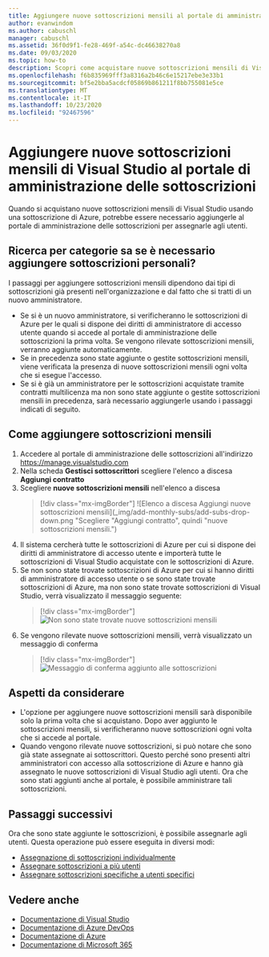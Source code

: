 ```yaml
---
title: Aggiungere nuove sottoscrizioni mensili al portale di amministrazione delle sottoscrizioni | Microsoft Docs
author: evanwindom
ms.author: cabuschl
manager: cabuschl
ms.assetid: 36f0d9f1-fe28-469f-a54c-dc46638270a8
ms.date: 09/03/2020
ms.topic: how-to
description: Scopri come acquistare nuove sottoscrizioni mensili di Visual Studio nel portale di amministrazione delle sottoscrizioni
ms.openlocfilehash: f6b835969fff3a8316a2b46c6e15217ebe3e33b1
ms.sourcegitcommit: bf5e2bba5acdcf05869b861211f8bb755081e5ce
ms.translationtype: MT
ms.contentlocale: it-IT
ms.lasthandoff: 10/23/2020
ms.locfileid: "92467596"
---
```

# <a name="add-new-monthly-visual-studio-subscriptions-to-the-subscriptions-administration-portal"></a>Aggiungere nuove sottoscrizioni mensili di Visual Studio al portale di amministrazione delle sottoscrizioni
Quando si acquistano nuove sottoscrizioni mensili di Visual Studio usando una sottoscrizione di Azure, potrebbe essere necessario aggiungerle al portale di amministrazione delle sottoscrizioni per assegnarle agli utenti.  

## <a name="how-do-i-know-if-i-need-to-add-my-subscriptions"></a>Ricerca per categorie sa se è necessario aggiungere sottoscrizioni personali?
I passaggi per aggiungere sottoscrizioni mensili dipendono dai tipi di sottoscrizioni già presenti nell'organizzazione e dal fatto che si tratti di un nuovo amministratore.
- Se si è un nuovo amministratore, si verificheranno le sottoscrizioni di Azure per le quali si dispone dei diritti di amministratore di accesso utente quando si accede al portale di amministrazione delle sottoscrizioni la prima volta.  Se vengono rilevate sottoscrizioni mensili, verranno aggiunte automaticamente. 
- Se in precedenza sono state aggiunte o gestite sottoscrizioni mensili, viene verificata la presenza di nuove sottoscrizioni mensili ogni volta che si esegue l'accesso. 
- Se si è già un amministratore per le sottoscrizioni acquistate tramite contratti multilicenza ma non sono state aggiunte o gestite sottoscrizioni mensili in precedenza, sarà necessario aggiungerle usando i passaggi indicati di seguito.

## <a name="how-to-add-monthly-subscriptions"></a>Come aggiungere sottoscrizioni mensili
1. Accedere al portale di amministrazione delle sottoscrizioni all'indirizzo <https://manage.visualstudio.com>
1. Nella scheda **Gestisci sottoscrittori** scegliere l'elenco a discesa **Aggiungi contratto** 
1. Scegliere **nuove sottoscrizioni mensili** nell'elenco a discesa
   > [!div class="mx-imgBorder"]
   > ![Elenco a discesa Aggiungi nuove sottoscrizioni mensili](_img/add-monthly-subs/add-subs-drop-down.png "Scegliere "Aggiungi contratto", quindi "nuove sottoscrizioni mensili.")
1. Il sistema cercherà tutte le sottoscrizioni di Azure per cui si dispone dei diritti di amministratore di accesso utente e importerà tutte le sottoscrizioni di Visual Studio acquistate con le sottoscrizioni di Azure.
1. Se non sono state trovate sottoscrizioni di Azure per cui si hanno diritti di amministratore di accesso utente o se sono state trovate sottoscrizioni di Azure, ma non sono state trovate sottoscrizioni di Visual Studio, verrà visualizzato il messaggio seguente:
   > [!div class="mx-imgBorder"]
   > ![Non sono state trovate nuove sottoscrizioni mensili](_img/add-monthly-subs/no-subs-found.png "Messaggio di errore che indica che non è disponibile alcuna sottoscrizione di Azure o sottoscrizioni di Visual Studio.")
1. Se vengono rilevate nuove sottoscrizioni mensili, verrà visualizzato un messaggio di conferma
   > [!div class="mx-imgBorder"]
   > ![Messaggio di conferma aggiunto alle sottoscrizioni](_img/add-monthly-subs/subs-added-confirmation.png "Un messaggio di conferma visualizzerà le sottoscrizioni aggiunte.")

## <a name="things-to-keep-in-mind"></a>Aspetti da considerare
- L'opzione per aggiungere nuove sottoscrizioni mensili sarà disponibile solo la prima volta che si acquistano.  Dopo aver aggiunto le sottoscrizioni mensili, si verificheranno nuove sottoscrizioni ogni volta che si accede al portale. 
- Quando vengono rilevate nuove sottoscrizioni, si può notare che sono già state assegnate ai sottoscrittori.  Questo perché sono presenti altri amministratori con accesso alla sottoscrizione di Azure e hanno già assegnato le nuove sottoscrizioni di Visual Studio agli utenti.  Ora che sono stati aggiunti anche al portale, è possibile amministrare tali sottoscrizioni. 

## <a name="next-steps"></a>Passaggi successivi
Ora che sono state aggiunte le sottoscrizioni, è possibile assegnarle agli utenti.  Questa operazione può essere eseguita in diversi modi:
- [Assegnazione di sottoscrizioni individualmente](assign-license.md)
- [Assegnare sottoscrizioni a più utenti](assign-license-bulk.md)
- [Assegnare sottoscrizioni specifiche a utenti specifici](assign-guid.md)

## <a name="see-also"></a>Vedere anche
- [Documentazione di Visual Studio](/visualstudio/)
- [Documentazione di Azure DevOps](/azure/devops/)
- [Documentazione di Azure](/azure/)
- [Documentazione di Microsoft 365](/microsoft-365/)